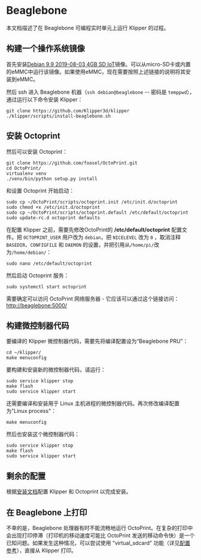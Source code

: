 # Beaglebone

本文档描述了在 Beaglebone 可编程实时单元上运行 Klipper 的过程。

## 构建一个操作系统镜像

首先安装[Debian 9.9 2019-08-03 4GB SD IoT](https://beagleboard.org/latest-images)镜像。可以从micro-SD卡或内置的eMMC中运行该镜像。如果使用eMMC，现在需要按照上述链接的说明将其安装到eMMC。

然后 ssh 进入 Beaglebone 机器（`ssh debian@beaglebone` -- 密码是 `temppwd`），通过运行以下命令安装 Klipper：

```
git clone https://github.com/Klipper3d/klipper
./klipper/scripts/install-beaglebone.sh
```

## 安装 Octoprint

然后可以安装 Octoprint：

```
git clone https://github.com/foosel/OctoPrint.git
cd OctoPrint/
virtualenv venv
./venv/bin/python setup.py install
```

和设置 Octoprint 开始启动：

```
sudo cp ~/OctoPrint/scripts/octoprint.init /etc/init.d/octoprint
sudo chmod +x /etc/init.d/octoprint
sudo cp ~/OctoPrint/scripts/octoprint.default /etc/default/octoprint
sudo update-rc.d octoprint defaults
```

在配置 Klipper 之前，需要先修改OctoPrint的 **/etc/default/octoprint** 配置文件。把 `OCTOPRINT_USER` 用户改为 `debian`，把 `NICELEVEL` 改为 `0` ，取消注释 `BASEDIR`、`CONFIGFILE` 和 `DAEMON` 的设置，并把引用从`/home/pi/`改为`/home/debian/`：

```
sudo nano /etc/default/octoprint
```

然后启动 Octoprint 服务：

```
sudo systemctl start octoprint
```

需要确定可以访问 OctoPrint 网络服务器 - 它应该可以通过这个链接访问： <http://beaglebone:5000/>

## 构建微控制器代码

要编译的 Klipper 微控制器代码，需要先将编译配置设为“Beaglebone PRU”：

```
cd ~/klipper/
make menuconfig
```

要构建和安装新的微控制器代码，请运行：

```
sudo service klipper stop
make flash
sudo service klipper start
```

还需要编译和安装用于 Linux 主机进程的微控制器代码。再次修改编译配置为"Linux process"：

```
make menuconfig
```

然后也安装这个微控制器代码：

```
sudo service klipper stop
make flash
sudo service klipper start
```

## 剩余的配置

根据[安装文档](Installation.md#configuring-klipper)配置 Klipper 和 Octoprint 以完成安装。

## 在 Beaglebone 上打印

不幸的是，Beaglebone 处理器有时不能流畅地运行 OctoPrint。在复杂的打印中会出现打印停滞（打印机的移动速度可能比 OctoPrint 发送的移动命令快）是一个已知问题。如果发生这种情况，可以尝试使用 "virtual_sdcard" 功能（详见[配置参考](Config_Reference.md#virtual_sdcard)），直接从 Klipper 打印。
